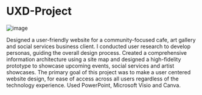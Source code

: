 # UXD-Project
![image](https://github.com/user-attachments/assets/0c6bc324-1247-4beb-98ea-bf02e7b0809f)

Designed a user-friendly website for a community-focused cafe, art gallery and social services business client. I conducted user research to develop personas, guiding the overall design process. Created a comprehensive information architecture using a site map and designed a high-fidelity prototype to showcase upcoming events, social services and artist showcases. The primary goal of this project was to make a user centered website design, for ease of access across all users regardless of the technology experience. Used PowerPoint, Microsoft Visio and Canva.
